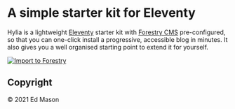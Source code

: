 # A simple starter kit for Eleventy

Hylia is a lightweight [Eleventy](https://11ty.io) starter kit with [Forestry CMS](https://forestry.io/) pre-configured, so that you can one-click install a progressive, accessible blog in minutes. It also gives you a well organised starting point to extend it for yourself.

[![Import to Forestry](https://assets.forestry.io/import-to-forestryK.svg)](https://app.forestry.io/quick-start?repo=edapm/hylia&provider=github&branch=forestry&engine=other&preview=https://hankchizljaw.imgix.net/hylia-github.jpg?auto=format&q=60)

## Copyright

&copy; 2021 Ed Mason